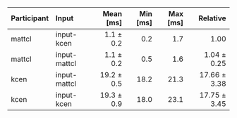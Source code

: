 | Participant | Input | Mean [ms] | Min [ms] | Max [ms] | Relative |
|:---|:---|---:|---:|---:|---:|
| mattcl | input-kcen | 1.1 ± 0.2 | 0.2 | 1.7 | 1.00 |
| mattcl | input-mattcl | 1.1 ± 0.2 | 0.5 | 1.6 | 1.04 ± 0.25 |
| kcen | input-mattcl | 19.2 ± 0.5 | 18.2 | 21.3 | 17.66 ± 3.38 |
| kcen | input-kcen | 19.3 ± 0.9 | 18.0 | 23.1 | 17.75 ± 3.45 |
